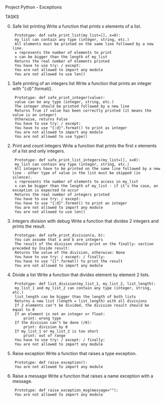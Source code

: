 Project Python - Exceptions

TASKS

0. Safe list printing
    Write a function that prints x elements of a list.

        Prototype: def safe_print_list(my_list=[], x=0):
        my_list can contain any type (integer, string, etc.)
        All elements must be printed on the same line followed by a new line.
        x represents the number of elements to print
        x can be bigger than the length of my_list
        Returns the real number of elements printed
        You have to use try: / except:
        You are not allowed to import any module
        You are not allowed to use len()

1. Safe printing of an integers list
    Write a function that prints an integer with "{:d}".format().

        Prototype: def safe_print_integer(value):
        value can be any type (integer, string, etc.)
        The integer should be printed followed by a new line
        Returns True if value has been correctly printed (it means the value is an integer)
        Otherwise, returns False
        You have to use try: / except:
        You have to use "{:d}".format() to print as integer
        You are not allowed to import any module
        You are not allowed to use type()

2. Print and count integers
    Write a function that prints the first x elements of a list and only integers.

        Prototype: def safe_print_list_integers(my_list=[], x=0):
        my_list can contain any type (integer, string, etc.)
        All integers have to be printed on the same line followed by a new line - other type of value in the list must be skipped (in silence).
        x represents the number of elements to access in my_list
        x can be bigger than the length of my_list - if it’s the case, an exception is expected to occur
        Returns the real number of integers printed
        You have to use try: / except:
        You have to use "{:d}".format() to print an integer
        You are not allowed to import any module
        You are not allowed to use len()

3. Integers division with debug
    Write a function that divides 2 integers and prints the result.

        Prototype: def safe_print_division(a, b):
        You can assume that a and b are integers
        The result of the division should print on the finally: section preceded by Inside result:
        Returns the value of the division, otherwise: None
        You have to use try: / except: / finally:
        You have to use "{}".format() to print the result
        You are not allowed to import any module

4. Divide a list
    Write a function that divides element by element 2 lists.

        Prototype: def list_division(my_list_1, my_list_2, list_length):
        my_list_1 and my_list_2 can contain any type (integer, string, etc.)
        list_length can be bigger than the length of both lists
        Returns a new list (length = list_length) with all divisions
        If 2 elements can’t be divided, the division result should be equal to 0
        If an element is not an integer or float:
            print: wrong type
        If the division can’t be done (/0):
            print: division by 0
        If my_list_1 or my_list_2 is too short
            print: out of range
        You have to use try: / except: / finally:
        You are not allowed to import any module

5. Raise exception
    Write a function that raises a type exception.

        Prototype: def raise_exception():
        You are not allowed to import any module

6. Raise a message
    Write a function that raises a name exception with a message.

        Prototype: def raise_exception_msg(message=""):
        You are not allowed to import any module
